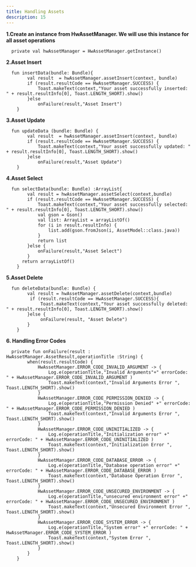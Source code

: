 ```yaml
---
title: Handling Assets
description: 15
---
```


<p><strong>1.Create an instance from HwAssetManager. We will use this instance for all asset operations</strong></p>
<pre><div id="copy-button10" class="copy-btn" title="Copy" onclick="copyCode(this.id)"></div><code>  private val hwAssetManager = HwAssetManager.getInstance()   
</code></pre>

<p><strong>2.Asset Insert</strong></p>
<pre><div id="copy-button11" class="copy-btn" title="Copy" onclick="copyCode(this.id)"></div><code>  fun insertData(bundle: Bundle){
        val result  = hwAssetManager.assetInsert(context, bundle)
        if (result.resultCode == HwAssetManager.SUCCESS) {
            Toast.makeText(context,"Your asset successfully inserted: " + result.resultInfo[0], Toast.LENGTH_SHORT).show()
        }else
            onFailure(result,"Asset Insert")
    }
</code></pre>

<p><strong>3.Asset Update</strong></p>
<pre><div id="copy-button11" class="copy-btn" title="Copy" onclick="copyCode(this.id)"></div><code>  fun updateData (bundle: Bundle) {
        val result  = hwAssetManager.assetInsert(context, bundle)
        if (result.resultCode == HwAssetManager.SUCCESS) {
            Toast.makeText(context,"Your asset successfully updated: " + result.resultInfo[0], Toast.LENGTH_SHORT).show()
        }else
            onFailure(result,"Asset Update")
    }
</code></pre>

<p><strong>4.Asset Select</strong></p>
<pre><div id="copy-button11" class="copy-btn" title="Copy" onclick="copyCode(this.id)"></div><code>  fun selectData(bundle: Bundle) :ArrayList<AssetModel>{
        val result = hwAssetManager.assetSelect(context,bundle)
        if (result.resultCode == HwAssetManager.SUCCESS) {
            Toast.makeText(context,"Your asset successfully selected: " + result.resultInfo[0], Toast.LENGTH_SHORT).show()
            val gson = Gson()
            val list: ArrayList<AssetModel> = arrayListOf()
            for (i in result.resultInfo) {
                list.add(gson.fromJson(i, AssetModel::class.java))
            }
            return list
        }else {
            onFailure(result,"Asset Select")
        }    
      return arrayListOf()
    }
</code></pre>


<p><strong>5.Asset Delete</strong></p>
<pre><div id="copy-button11" class="copy-btn" title="Copy" onclick="copyCode(this.id)"></div><code>  fun deleteData(bundle: Bundle) {
        val result = hwAssetManager.assetDelete(context,bundle)
         if (result.resultCode == HwAssetManager.SUCCESS){
             Toast.makeText(context,"Your asset successfully deleted: " + result.resultInfo[0], Toast.LENGTH_SHORT).show()
        }else {
             onFailure(result, "Asset Delete")
        }
    }
</code></pre>


<p><strong>6. Handling Error Codes</strong></p>
<pre><div id="copy-button11" class="copy-btn" title="Copy" onclick="copyCode(this.id)"></div><code>  private fun onFailure(result : HwAssetManager.AssetResult,operationTitle :String) {
        when(result.resultCode) {
            HwAssetManager.ERROR_CODE_INVALID_ARGUMENT -> {
                Log.e(operationTitle,"Invalid Arguments"+" errorCode: " + HwAssetManager.ERROR_CODE_INVALID_ARGUMENT )
                Toast.makeText(context,"Invalid Arguments Error ", Toast.LENGTH_SHORT).show()
            }
            HwAssetManager.ERROR_CODE_PERMISSION_DENIED -> {
                Log.e(operationTitle,"Permission Denied" +" errorCode: " + HwAssetManager.ERROR_CODE_PERMISSION_DENIED )
                Toast.makeText(context,"Invalid Arguments Error ", Toast.LENGTH_SHORT).show()
            }
            HwAssetManager.ERROR_CODE_UNINITIALIZED -> {
                Log.e(operationTitle,"Initialization error" +" errorCode: " + HwAssetManager.ERROR_CODE_UNINITIALIZED )
                Toast.makeText(context,"Initialization Error ", Toast.LENGTH_SHORT).show()
            }
            HwAssetManager.ERROR_CODE_DATABASE_ERROR -> {
                Log.e(operationTitle,"Database operation error" +" errorCode: " + HwAssetManager.ERROR_CODE_DATABASE_ERROR )
                Toast.makeText(context,"Database Operation Error ", Toast.LENGTH_SHORT).show()
            }
            HwAssetManager.ERROR_CODE_UNSECURED_ENVIRONMENT -> {
                Log.e(operationTitle,"unsecured environment error" +" errorCode: " + HwAssetManager.ERROR_CODE_UNSECURED_ENVIRONMENT )
                Toast.makeText(context,"Unsecured Environment Error ", Toast.LENGTH_SHORT).show()
            }
            HwAssetManager.ERROR_CODE_SYSTEM_ERROR -> {
                Log.e(operationTitle,"System error" +" errorCode: " + HwAssetManager.ERROR_CODE_SYSTEM_ERROR )
                Toast.makeText(context,"System Error ", Toast.LENGTH_SHORT).show()
            }
        }
    }
</code></pre>


